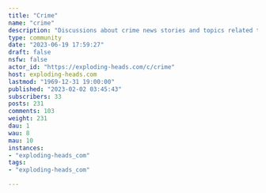 ```yaml
---
title: "Crime" 
name: "crime"
description: "Discussions about crime news stories and topics related to this"
type: community
date: "2023-06-19 17:59:27"
draft: false
nsfw: false
actor_id: "https://exploding-heads.com/c/crime"
host: exploding-heads.com
lastmod: "1969-12-31 19:00:00"
published: "2023-02-02 03:45:43"
subscribers: 33
posts: 231
comments: 103
weight: 231
dau: 1
wau: 8
mau: 10
instances:
- "exploding-heads_com"
tags: 
- "exploding-heads_com"

---
```

